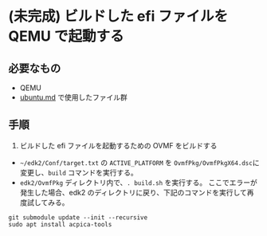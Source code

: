 # (未完成) ビルドした efi ファイルを QEMU で起動する
## 必要なもの
* QEMU
* [ubuntu.md](ubuntu.md) で使用したファイル群
## 手順
1. ビルドした efi ファイルを起動するための OVMF をビルドする
* `~/edk2/Conf/target.txt` の `ACTIVE_PLATFORM` を `OvmfPkg/OvmfPkgX64.dsc`に変更し、`build` コマンドを実行する。
* `edk2/OvmfPkg` ディレクトリ内で、`. build.sh` を実行する。
ここでエラーが発生した場合、edk2 のディレクトリに戻り、下記のコマンドを実行して再度試してみる。
```
git submodule update --init --recursive
sudo apt install acpica-tools
```
